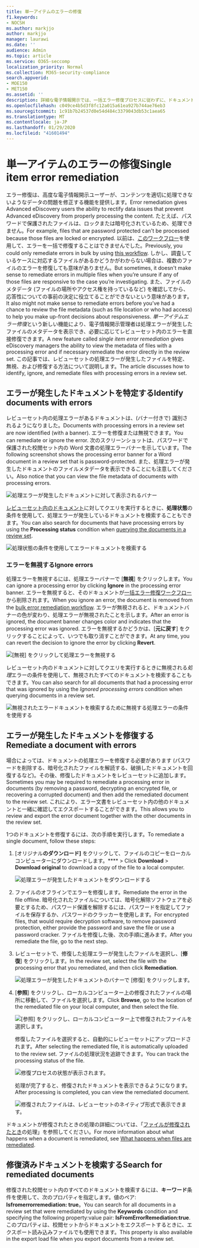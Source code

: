 ```yaml
---
title: 単一アイテムのエラーの修復
f1.keywords:
- NOCSH
ms.author: markjjo
author: markjjo
manager: laurawi
ms.date: ''
audience: Admin
ms.topic: article
ms.service: O365-seccomp
localization_priority: Normal
ms.collection: M365-security-compliance
search.appverid:
- MOE150
- MET150
ms.assetid: ''
description: 詳細な電子情報開示では、一括エラー修復プロセスに従わずに、ドキュメントの処理エラーを修正することができます。
ms.openlocfilehash: c049ce4b5d3f8fc12a015a61ea927b744ae76eb3
ms.sourcegitcommit: 1c91b7b24537d0e54d484c3379043db53c1aea65
ms.translationtype: MT
ms.contentlocale: ja-JP
ms.lasthandoff: 01/29/2020
ms.locfileid: "41601494"
---
```

# <a name="single-item-error-remediation"></a><span data-ttu-id="d1471-103">単一アイテムのエラーの修復</span><span class="sxs-lookup"><span data-stu-id="d1471-103">Single item error remediation</span></span>

<span data-ttu-id="d1471-104">エラー修復は、高度な電子情報開示ユーザーが、コンテンツを適切に処理できないようなデータの問題を修正する機能を提供します。</span><span class="sxs-lookup"><span data-stu-id="d1471-104">Error remediation gives Advanced eDiscovery users the ability to rectify data issues that prevent Advanced eDiscovery from properly processing the content.</span></span> <span data-ttu-id="d1471-105">たとえば、パスワードで保護されたファイルは、ロックまたは暗号化されているため、処理できません。</span><span class="sxs-lookup"><span data-stu-id="d1471-105">For example, files that are password protected can't be processed because those files are locked or encrypted.</span></span> <span data-ttu-id="d1471-106">以前は、[このワークフロー](error-remediation-when-processing-data-in-advanced-ediscovery.md)を使用して、エラーを一括で修復することはできませんでした。</span><span class="sxs-lookup"><span data-stu-id="d1471-106">Previously, you could only remediate errors in bulk by using [this workflow](error-remediation-when-processing-data-in-advanced-ediscovery.md).</span></span> <span data-ttu-id="d1471-107">しかし、調査しているケースに対応するファイルがあるかどうかがわからない場合は、複数のファイルのエラーを修復しても意味がありません。</span><span class="sxs-lookup"><span data-stu-id="d1471-107">But sometimes, it doesn't make sense to remediate errors in multiple files when you’re unsure if any of those files are responsive to the case you’re investigating.</span></span> <span data-ttu-id="d1471-108">また、ファイルのメタデータ (ファイルの場所やアクセス権を持っているなど) を確認してから、応答性についての事前の決定に役立てることができないという意味があります。</span><span class="sxs-lookup"><span data-stu-id="d1471-108">It also might not make sense to remediate errors before you’ve had a chance to review the file metadata (such as file location or who had access) to help you make up-front decisions about responsiveness.</span></span> <span data-ttu-id="d1471-109">*単一アイテムエラー修復*という新しい機能により、電子情報開示管理者は処理エラーが発生したファイルのメタデータを表示でき、必要に応じてレビューセット内のエラーを直接修復できます。</span><span class="sxs-lookup"><span data-stu-id="d1471-109">A new feature called *single item error remediation* gives eDiscovery managers the ability to view the metadata of files with a processing error and if necessary remediate the error directly in the review set.</span></span> <span data-ttu-id="d1471-110">この記事では、レビューセットの処理エラーが発生したファイルを特定、無視、および修復する方法について説明します。</span><span class="sxs-lookup"><span data-stu-id="d1471-110">The article discusses how to identify, ignore, and remediate files with processing errors in a review set.</span></span>

## <a name="identify-documents-with-errors"></a><span data-ttu-id="d1471-111">エラーが発生したドキュメントを特定する</span><span class="sxs-lookup"><span data-stu-id="d1471-111">Identify documents with errors</span></span>

<span data-ttu-id="d1471-112">レビューセット内の処理エラーがあるドキュメントは、(バナー付きで) 識別されるようになりました。</span><span class="sxs-lookup"><span data-stu-id="d1471-112">Documents with processing errors in a review set are now identified (with a banner).</span></span> <span data-ttu-id="d1471-113">エラーを修復または無視できます。</span><span class="sxs-lookup"><span data-stu-id="d1471-113">You can remediate or ignore the error.</span></span> <span data-ttu-id="d1471-114">次のスクリーンショットは、パスワードで保護された校閲セット内の Word 文書の処理エラーバナーを示しています。</span><span class="sxs-lookup"><span data-stu-id="d1471-114">The following screenshot shows the processing error banner for a Word document in a review set that is password-protected.</span></span> <span data-ttu-id="d1471-115">また、処理エラーが発生したドキュメントのファイルメタデータを表示できることにも注意してください。</span><span class="sxs-lookup"><span data-stu-id="d1471-115">Also notice that you can view the file metadata of documents with processing errors.</span></span>

![処理エラーが発生したドキュメントに対して表示されるバナー](media/SIERimage1.png)

<span data-ttu-id="d1471-117">[レビューセット内のドキュメント](review-set-search.md)に対してクエリを実行するときに、**処理状態**の条件を使用して、処理エラーが発生しているドキュメントを検索することもできます。</span><span class="sxs-lookup"><span data-stu-id="d1471-117">You can also search for documents that have processing errors by using the **Processing status** condition when [querying the documents in a review set](review-set-search.md).</span></span>

![処理状態の条件を使用してエラードキュメントを検索する](media/SIERimage2.png)

### <a name="ignore-errors"></a><span data-ttu-id="d1471-119">エラーを無視する</span><span class="sxs-lookup"><span data-stu-id="d1471-119">Ignore errors</span></span>

<span data-ttu-id="d1471-120">処理エラーを無視するには、処理エラーバナーで [**無視**] をクリックします。</span><span class="sxs-lookup"><span data-stu-id="d1471-120">You can ignore a processing error by clicking **Ignore** in the processing error banner.</span></span> <span data-ttu-id="d1471-121">エラーを無視すると、そのドキュメントが[一括エラー修復ワークフロー](error-remediation-when-processing-data-in-advanced-ediscovery.md)から削除されます。</span><span class="sxs-lookup"><span data-stu-id="d1471-121">When you ignore an error, the document is removed from the [bulk error remediation workflow](error-remediation-when-processing-data-in-advanced-ediscovery.md).</span></span> <span data-ttu-id="d1471-122">エラーが無視されると、ドキュメントバナーの色が変わり、処理エラーが無視されたことを示します。</span><span class="sxs-lookup"><span data-stu-id="d1471-122">After an error is ignored, the document banner changes color and indicates that the processing error was ignored.</span></span> <span data-ttu-id="d1471-123">エラーを無視するかどうかは、[**元に戻す**] をクリックすることによって、いつでも取り消すことができます。</span><span class="sxs-lookup"><span data-stu-id="d1471-123">At any time, you can revert the decision to ignore the error by clicking **Revert**.</span></span>

![[無視] をクリックして処理エラーを無視する](media/SIERimage3.png)

<span data-ttu-id="d1471-125">レビューセット内のドキュメントに対してクエリを実行するときに無視される*処理*エラーの条件を使用して、無視されたすべてのドキュメントを検索することもできます。</span><span class="sxs-lookup"><span data-stu-id="d1471-125">You can also search for all documents that had a processing error that was ignored by using the *Ignored processing errors* condition when querying documents in a review set.</span></span>

![無視されたエラードキュメントを検索するために無視する処理エラーの条件を使用する](media/SIERimage4.png)

## <a name="remediate-a-document-with-errors"></a><span data-ttu-id="d1471-127">エラーが発生したドキュメントを修復する</span><span class="sxs-lookup"><span data-stu-id="d1471-127">Remediate a document with errors</span></span>

<span data-ttu-id="d1471-128">場合によっては、ドキュメントの処理エラーを修復する必要があります (パスワードを削除する、暗号化されたファイルを解読する、破損したドキュメントを回復するなど)。その後、修復したドキュメントをレビューセットに追加します。</span><span class="sxs-lookup"><span data-stu-id="d1471-128">Sometimes you may be required to remediate a processing error in documents (by removing a password, decrypting an encrypted file, or recovering a corrupted document) and then add the remediated document to the review set.</span></span> <span data-ttu-id="d1471-129">これにより、エラー文書をレビューセット内の他のドキュメントと一緒に確認してエクスポートすることができます。</span><span class="sxs-lookup"><span data-stu-id="d1471-129">This allows you to review and export the error document together with the other documents in the review set.</span></span> 

<span data-ttu-id="d1471-130">1つのドキュメントを修復するには、次の手順を実行します。</span><span class="sxs-lookup"><span data-stu-id="d1471-130">To remediate a single document, follow these steps:</span></span>

1. <span data-ttu-id="d1471-131">[オリジナル**のダウンロード]** をクリックして、ファイルのコピーをローカルコンピューターにダウンロードします。\*\*\*\*  > </span><span class="sxs-lookup"><span data-stu-id="d1471-131">Click **Download** > **Download original** to download a copy of the file to a local computer.</span></span>

   ![処理エラーが発生したドキュメントをダウンロードする](media/SIERimage5.png)

2. <span data-ttu-id="d1471-133">ファイルのオフラインでエラーを修復します。</span><span class="sxs-lookup"><span data-stu-id="d1471-133">Remediate the error in the file offline.</span></span> <span data-ttu-id="d1471-134">暗号化されたファイルについては、暗号化解除ソフトウェアを必要とするため、パスワード保護を解除するには、パスワードを指定してファイルを保存するか、パスワードのクラッカーを使用します。</span><span class="sxs-lookup"><span data-stu-id="d1471-134">For encrypted files, that would require decryption software, to remove password protection, either provide the password and save the file or use a password cracker.</span></span> <span data-ttu-id="d1471-135">ファイルを修復した後、次の手順に進みます。</span><span class="sxs-lookup"><span data-stu-id="d1471-135">After you remediate the file, go to the next step.</span></span>

3. <span data-ttu-id="d1471-136">レビューセットで、修復した処理エラーが発生したファイルを選択し、[**修復**] をクリックします。</span><span class="sxs-lookup"><span data-stu-id="d1471-136">In the review set, select the file with the processing error that you remediated, and then  click **Remediation**.</span></span>

   ![処理エラーが発生したドキュメントのバナーで [修復] をクリックします。](media/SIERimage6.png)


4. <span data-ttu-id="d1471-138">[**参照**] をクリックし、ローカルコンピューター上の修復されたファイルの場所に移動して、ファイルを選択します。</span><span class="sxs-lookup"><span data-stu-id="d1471-138">Click **Browse**, go to the location of the remediated file on your local computer, and then select the file.</span></span>

   ![[参照] をクリックし、ローカルコンピューター上で修復されたファイルを選択します。](media/SIERimage7.png)

    <span data-ttu-id="d1471-140">修復したファイルを選択すると、自動的にレビューセットにアップロードされます。</span><span class="sxs-lookup"><span data-stu-id="d1471-140">After selecting the remediated file, it is automatically uploaded to the review set.</span></span> <span data-ttu-id="d1471-141">ファイルの処理状況を追跡できます。</span><span class="sxs-lookup"><span data-stu-id="d1471-141">You can track the processing status of the file.</span></span>

    ![修復プロセスの状態が表示されます。](media/SIERimage8.png)

   <span data-ttu-id="d1471-143">処理が完了すると、修復されたドキュメントを表示できるようになります。</span><span class="sxs-lookup"><span data-stu-id="d1471-143">After processing is completed, you can view the remediated document.</span></span>

    ![修復されたファイルは、レビューセットのネイティブ形式で表示できます。](media/SIERimage9.png)

<span data-ttu-id="d1471-145">ドキュメントが修復されたときの処理の詳細については、「[ファイルが修復されたとき](error-remediation.md#what-happens-when-files-are-remediated)の処理」を参照してください。</span><span class="sxs-lookup"><span data-stu-id="d1471-145">For more information about what happens when a document is remediated, see [What happens when files are remediated](error-remediation.md#what-happens-when-files-are-remediated).</span></span>

## <a name="search-for-remediated-documents"></a><span data-ttu-id="d1471-146">修復済みドキュメントを検索する</span><span class="sxs-lookup"><span data-stu-id="d1471-146">Search for remediated documents</span></span>

<span data-ttu-id="d1471-147">修復された校閲セット内のすべてのドキュメントを検索するには、**キーワード**条件を使用して、次のプロパティを指定します。値のペア: **Isfromerrorremediation: true**。</span><span class="sxs-lookup"><span data-stu-id="d1471-147">You can search for all documents in a review set that were remediated by using the **Keywords** condition and specifying the following property:value pair: **IsFromErrorRemediation:true**.</span></span> <span data-ttu-id="d1471-148">このプロパティは、校閲セットからドキュメントをエクスポートするときに、エクスポート読み込みファイルでも使用できます。</span><span class="sxs-lookup"><span data-stu-id="d1471-148">This property is also available in the export load file when you export documents from a review set.</span></span>
